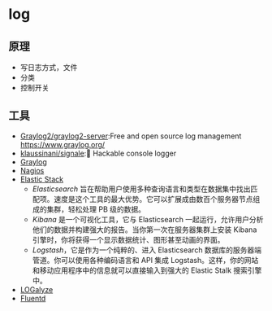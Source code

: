# log

## 原理

* 写日志方式，文件
* 分类
* 控制开关

## 工具

* [Graylog2/graylog2-server](https://github.com/Graylog2/graylog2-server):Free and open source log management https://www.graylog.org/
* [klaussinani/signale](https://github.com/klaussinani/signale):👋 Hackable console logger
* [Graylog](https://www.graylog.org/products/open-source)
* [Nagios](https://www.nagios.org/downloads/)
* [Elastic Stack](https://www.elastic.co/products)
    - *Elasticsearch* 旨在帮助用户使用多种查询语言和类型在数据集中找出匹配项。速度是这个工具的最大优势。它可以扩展成由数百个服务器节点组成的集群，轻松处理 PB 级的数据。
    - *Kibana* 是一个可视化工具，它与 Elasticsearch 一起运行，允许用户分析他们的数据并构建强大的报告。当你第一次在服务器集群上安装 Kibana 引擎时，你将获得一个显示数据统计、图形甚至动画的界面。
    - *Logstash*，它是作为一个纯粹的、进入 Elasticsearch 数据库的服务器端管道。你可以使用各种编码语言和 API 集成 Logstash。这样，你的网站和移动应用程序中的信息就可以直接输入到强大的 Elastic Stalk 搜索引擎中。
* [LOGalyze](http://www.logalyze.com)
* [Fluentd](https://www.fluentd.org)
